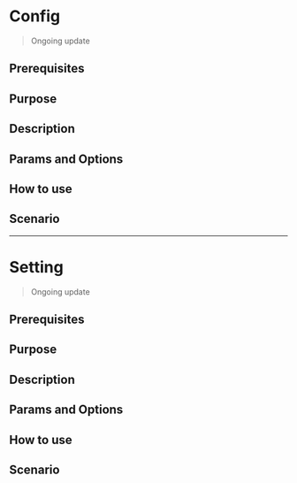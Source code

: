 # Config

> Ongoing update

## Prerequisites

## Purpose

## Description

## Params and Options

## How to use

## Scenario


---


# Setting

> Ongoing update

## Prerequisites

## Purpose

## Description

## Params and Options

## How to use

## Scenario
